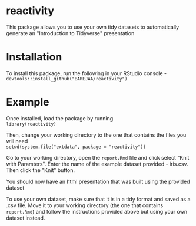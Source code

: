 # reactivity
This package allows you to use your own tidy datasets to automatically generate an "Introduction to Tidyverse" presentation

# Installation
To install this package, run the following in your RStudio console -  
`devtools::install_github("BAREJAA/reactivity")`

# Example
Once installed, load the package by running  
`library(reactivity)`

Then, change your working directory to the one that contains the files you will need  
`setwd(system.file("extdata", package = "reactivity"))`

Go to your working directory, open the `report.Rmd` file and click select "Knit with Paramters". Enter the name of the example dataset provided - iris.csv. Then click the "Knit" button.

You should now have an html presentation that was built using the provided dataset

To use your own dataset, make sure that it is in a tidy format and saved as a .csv file. Move it to your working directory (the one that contains `report.Rmd`) and follow the instructions provided above but using your own dataset instead.

